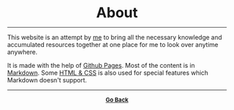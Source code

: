 <p align="center">
  <b>
  <font size="+3">About</font>
  </b>
</p>

---

This website is an attempt by [me](https://github.com/gs1293) to bring all the
necessary knowledge and accumulated resources together at one place for me to
look over anytime anywhere.

It is made with the help of [Github Pages](https://pages.github.com/).
Most of the content is in [Markdown](https://www.markdownguide.org/).
Some [HTML & CSS](https://www.w3schools.com/default.asp) is also used for
special features which Markdown doesn't support.

---

<p align="center">
  <b>
  <a href="https://gs1293.github.io/"> <font size="-1">Go Back</font></a>
  </b>
</p>
